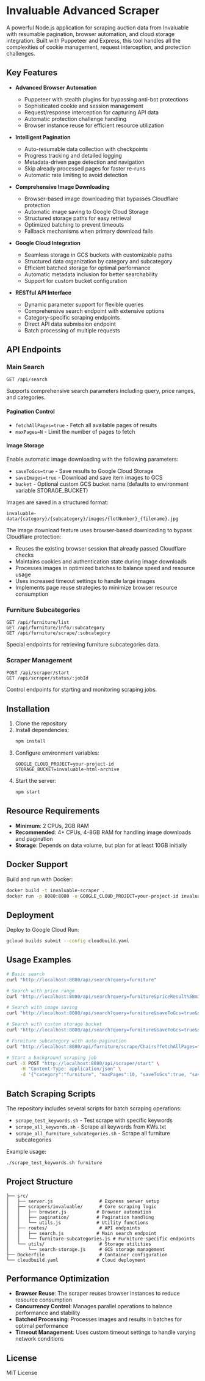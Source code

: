 # Invaluable Advanced Scraper

A powerful Node.js application for scraping auction data from Invaluable with resumable pagination, browser automation, and cloud storage integration. Built with Puppeteer and Express, this tool handles all the complexities of cookie management, request interception, and protection challenges.

## Key Features

- **Advanced Browser Automation**
  - Puppeteer with stealth plugins for bypassing anti-bot protections
  - Sophisticated cookie and session management
  - Request/response interception for capturing API data
  - Automatic protection challenge handling
  - Browser instance reuse for efficient resource utilization

- **Intelligent Pagination**
  - Auto-resumable data collection with checkpoints
  - Progress tracking and detailed logging
  - Metadata-driven page detection and navigation
  - Skip already processed pages for faster re-runs
  - Automatic rate limiting to avoid detection

- **Comprehensive Image Downloading**
  - Browser-based image downloading that bypasses Cloudflare protection
  - Automatic image saving to Google Cloud Storage
  - Structured storage paths for easy retrieval
  - Optimized batching to prevent timeouts
  - Fallback mechanisms when primary download fails

- **Google Cloud Integration**
  - Seamless storage in GCS buckets with customizable paths
  - Structured data organization by category and subcategory
  - Efficient batched storage for optimal performance
  - Automatic metadata inclusion for better searchability
  - Support for custom bucket configuration

- **RESTful API Interface**
  - Dynamic parameter support for flexible queries
  - Comprehensive search endpoint with extensive options
  - Category-specific scraping endpoints
  - Direct API data submission endpoint
  - Batch processing of multiple requests

## API Endpoints

### Main Search
```
GET /api/search
```
Supports comprehensive search parameters including query, price ranges, and categories.

#### Pagination Control
- `fetchAllPages=true` - Fetch all available pages of results
- `maxPages=N` - Limit the number of pages to fetch

#### Image Storage
Enable automatic image downloading with the following parameters:
- `saveToGcs=true` - Save results to Google Cloud Storage
- `saveImages=true` - Download and save item images to GCS
- `bucket` - Optional custom GCS bucket name (defaults to environment variable STORAGE_BUCKET)

Images are saved in a structured format:
```
invaluable-data/{category}/{subcategory}/images/{lotNumber}_{filename}.jpg
```

The image download feature uses browser-based downloading to bypass Cloudflare protection:
- Reuses the existing browser session that already passed Cloudflare checks
- Maintains cookies and authentication state during image downloads
- Processes images in optimized batches to balance speed and resource usage
- Uses increased timeout settings to handle large images
- Implements page reuse strategies to minimize browser resource consumption

### Furniture Subcategories
```
GET /api/furniture/list
GET /api/furniture/info/:subcategory
GET /api/furniture/scrape/:subcategory
```
Special endpoints for retrieving furniture subcategories data.

### Scraper Management
```
POST /api/scraper/start
GET /api/scraper/status/:jobId
```
Control endpoints for starting and monitoring scraping jobs.

## Installation

1. Clone the repository
2. Install dependencies:
   ```bash
   npm install
   ```
3. Configure environment variables:
   ```
   GOOGLE_CLOUD_PROJECT=your-project-id
   STORAGE_BUCKET=invaluable-html-archive
   ```
4. Start the server:
   ```bash
   npm start
   ```

## Resource Requirements

- **Minimum**: 2 CPUs, 2GB RAM
- **Recommended**: 4+ CPUs, 4-8GB RAM for handling image downloads and pagination
- **Storage**: Depends on data volume, but plan for at least 10GB initially

## Docker Support

Build and run with Docker:
```bash
docker build -t invaluable-scraper .
docker run -p 8080:8080 -e GOOGLE_CLOUD_PROJECT=your-project-id invaluable-scraper
```

## Deployment

Deploy to Google Cloud Run:
```bash
gcloud builds submit --config cloudbuild.yaml
```

## Usage Examples

```bash
# Basic search
curl "http://localhost:8080/api/search?query=furniture"

# Search with price range
curl "http://localhost:8080/api/search?query=furniture&priceResult%5Bmin%5D=1750&priceResult%5Bmax%5D=3250"

# Search with image saving
curl "http://localhost:8080/api/search?query=furniture&saveToGcs=true&saveImages=true"

# Search with custom storage bucket
curl "http://localhost:8080/api/search?query=furniture&saveToGcs=true&saveImages=true&bucket=custom-bucket-name"

# Furniture subcategory with auto-pagination
curl "http://localhost:8080/api/furniture/scrape/Chairs?fetchAllPages=true"

# Start a background scraping job
curl -X POST "http://localhost:8080/api/scraper/start" \
     -H "Content-Type: application/json" \
     -d '{"category":"furniture", "maxPages":10, "saveToGcs":true, "saveImages":true}'
```

## Batch Scraping Scripts

The repository includes several scripts for batch scraping operations:

- `scrape_test_keywords.sh` - Test scrape with specific keywords
- `scrape_all_keywords.sh` - Scrape all keywords from KWs.txt
- `scrape_all_furniture_subcategories.sh` - Scrape all furniture subcategories

Example usage:
```bash
./scrape_test_keywords.sh furniture
```

## Project Structure

```
├── src/
│   ├── server.js                 # Express server setup
│   ├── scrapers/invaluable/      # Core scraping logic
│   │   ├── browser.js           # Browser automation
│   │   ├── pagination/          # Pagination handling
│   │   └── utils.js             # Utility functions
│   ├── routes/                   # API endpoints
│   │   ├── search.js            # Main search endpoint
│   │   └── furniture-subcategories.js # Furniture-specific endpoints
│   └── utils/                    # Storage utilities
│       └── search-storage.js     # GCS storage management
├── Dockerfile                    # Container configuration
└── cloudbuild.yaml              # Cloud deployment
```

## Performance Optimization

- **Browser Reuse**: The scraper reuses browser instances to reduce resource consumption
- **Concurrency Control**: Manages parallel operations to balance performance and stability
- **Batched Processing**: Processes images and results in batches for optimal performance
- **Timeout Management**: Uses custom timeout settings to handle varying network conditions

## License

MIT License